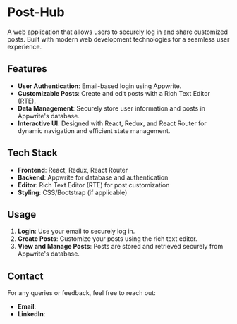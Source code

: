 <!DOCTYPE html>
<html lang="en">
<head>
  <meta charset="UTF-8">
  <meta name="viewport" content="width=device-width, initial-scale=1.0">
  <title>Post-Hub - README</title>
</head>
<body>
  <h1>Post-Hub</h1>
  <p>A web application that allows users to securely log in and share customized posts. Built with modern web development technologies for a seamless user experience.</p>

  <h2>Features</h2>
  <ul>
    <li><strong>User Authentication</strong>: Email-based login using Appwrite.</li>
    <li><strong>Customizable Posts</strong>: Create and edit posts with a Rich Text Editor (RTE).</li>
    <li><strong>Data Management</strong>: Securely store user information and posts in Appwrite's database.</li>
    <li><strong>Interactive UI</strong>: Designed with React, Redux, and React Router for dynamic navigation and efficient state management.</li>
  </ul>

  <h2>Tech Stack</h2>
  <ul>
    <li><strong>Frontend</strong>: React, Redux, React Router</li>
    <li><strong>Backend</strong>: Appwrite for database and authentication</li>
    <li><strong>Editor</strong>: Rich Text Editor (RTE) for post customization</li>
    <li><strong>Styling</strong>: CSS/Bootstrap (if applicable)</li>
  </ul>

  

  <h2>Usage</h2>
  <ol>
    <li><strong>Login</strong>: Use your email to securely log in.</li>
    <li><strong>Create Posts</strong>: Customize your posts using the rich text editor.</li>
    <li><strong>View and Manage Posts</strong>: Posts are stored and retrieved securely from Appwrite's database.</li>
  </ol>

  
  <h2>Contact</h2>
  <p>For any queries or feedback, feel free to reach out:</p>
  <ul>
    <li><strong>Email</strong>: <a href="kommuchakri8826@gmail.com"></a></li>
    <li><strong>LinkedIn</strong>: <a href="[kommuchakri8826@gmail.com](https://www.linkedin.com/in/chakradharkommu/)"></a></li>
  </ul>
</body>
</html>
